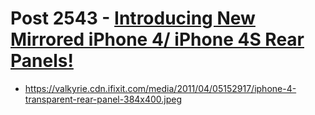 # Post 2543 - [Introducing New Mirrored iPhone 4/ iPhone 4S Rear Panels!](https://www.ifixit.com/News/2543/introducing-new-mirrored-rear-iphone-44s-panels)

- https://valkyrie.cdn.ifixit.com/media/2011/04/05152917/iphone-4-transparent-rear-panel-384x400.jpeg
